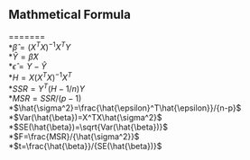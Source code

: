 ## Mathmetical Formula
=======
<br/> 
*$\hat{\beta}=(X^TX)^{-1}X^TY$
<br/> 
*$\hat{Y}=\hat{\beta}X$
<br/> 
*$\hat{\epsilon}=Y-\hat{Y}$
<br/> 
*$H=X(X^TX)^{-1}X^T$
<br/> 
*$SSR=Y^T(H-1/n)Y$
<br/> 
*$MSR=SSR/(p-1)$
<br/> 
*$\hat{\sigma^2}=\frac{\hat{\epsilon}^T\hat{\epsilon}}/{n-p}$
<br/> 
*$Var(\hat{\beta})=X^TX\hat{\sigma^2}$
<br/> 
*$SE(\hat{\beta})=\sqrt{Var(\hat{\beta})}$
<br/> 
*$F=\frac{MSR}/{\hat{\sigma^2}}$
<br/> 
*$t=\frac{\hat{\beta}}/{SE(\hat{\beta})}$
<br/> 


